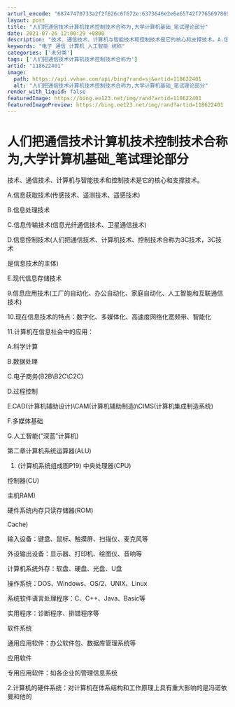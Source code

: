 ```yaml
---
arturl_encode: "68747470733a2f2f626c6f672e:6373646e2e6e65742f77656978696e5f33363430313830322f:61727469636c652f64657461696c732f313138363232343031"
layout: post
title: "人们把通信技术计算机技术控制技术合称为,大学计算机基础_笔试理论部分"
date: 2021-07-26 12:00:29 +0800
description: "技术、通信技术、计算机与智能技术和控制技术是它的核心和支撑技术。A.信息获取技术(传感技术、遥测技术"
keywords: "电子 通信 计算机 人工智能 统称"
categories: ['未分类']
tags: ['人们把通信技术计算机技术控制技术合称为']
artid: "118622401"
image:
  path: https://api.vvhan.com/api/bing?rand=sj&artid=118622401
  alt: "人们把通信技术计算机技术控制技术合称为,大学计算机基础_笔试理论部分"
render_with_liquid: false
featuredImage: https://bing.ee123.net/img/rand?artid=118622401
featuredImagePreview: https://bing.ee123.net/img/rand?artid=118622401
---
```


# 人们把通信技术计算机技术控制技术合称为,大学计算机基础\_笔试理论部分

技术、通信技术、计算机与智能技术和控制技术是它的核心和支撑技术。

A.信息获取技术(传感技术、遥测技术、遥感技术)

B.信息处理技术

C.信息传输技术(信息光纤通信技术、卫星通信技术)

D.信息控制技术(人们把通信技术、计算机技术、控制技术合称为3C技术，3C技术

是信息技术的主体)

E.现代信息存储技术

9.信息应用技术(工厂的自动化、办公自动化、家庭自动化、人工智能和互联通信技术)

10.现在信息技术的特点：数字化、多媒体化、高速度网络化宽频带、智能化

11.计算机在信息社会中的应用：

A.科学计算

B.数据处理

C.电子商务(B2B\B2C\C2C)

D.过程控制

E.CAD(计算机辅助设计)\CAM(计算机辅助制造)\CIMS(计算机集成制造系统)

F.多媒体基础

G.人工智能(“深蓝”计算机)

第二章计算机系统运算器(ALU)

1. (计算机系统组成图P19) 中央处理器(CPU)

控制器(CU)

主机RAM)

硬件系统内存只读存储器(ROM)

Cache)

输入设备：键盘、鼠标、触摸屏、扫描仪、麦克风等

外设输出设备：显示器、打印机、绘图仪、音响等

计算机系统外存：软盘、硬盘、光盘、U盘

操作系统：DOS、Windows、OS/2、UNIX、Linux

系统软件语言处理程序：C、C++、Java、Basic等

实用程序：诊断程序、排错程序等

软件系统

通用应用软件：办公软件包、数据库管理系统等

应用软件

专用应用软件：如各企业的管理信息系统

2.计算机的硬件系统：对计算机在体系结构和工作原理上具有重大影响的是冯诺依曼和他的